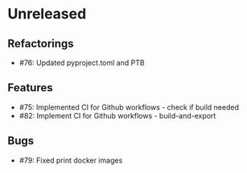 # Unreleased

## Refactorings

 - #76: Updated pyproject.toml and PTB

## Features

 - #75: Implemented CI for Github workflows - check if build needed
 - #82: Implement CI for Github workflows - build-and-export

## Bugs

 - #79: Fixed print docker images
